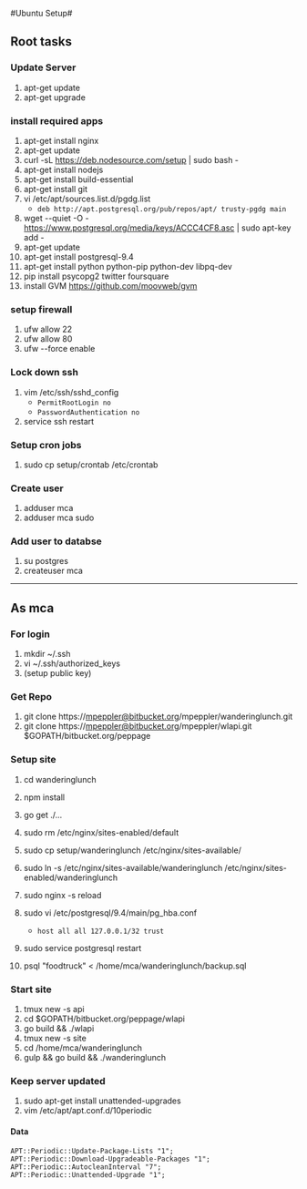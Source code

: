 #Ubuntu Setup#

## Root tasks ##

### Update Server ###
1. apt-get update
1. apt-get upgrade

### install required apps ###
1. apt-get install nginx
1. apt-get update
1. curl -sL https://deb.nodesource.com/setup | sudo bash -
1. apt-get install nodejs
1. apt-get install build-essential
1. apt-get install git
1. vi /etc/apt/sources.list.d/pgdg.list
    * `deb http://apt.postgresql.org/pub/repos/apt/ trusty-pgdg main`
1. wget --quiet -O - https://www.postgresql.org/media/keys/ACCC4CF8.asc | sudo apt-key add -
1. apt-get update
1. apt-get install postgresql-9.4
1. apt-get install python python-pip python-dev libpq-dev
1. pip install psycopg2 twitter foursquare
1. install GVM https://github.com/moovweb/gvm

### setup firewall ###
1. ufw allow 22
1. ufw allow 80
1. ufw --force enable

### Lock down ssh ###
1. vim /etc/ssh/sshd_config
    * `PermitRootLogin no`
	* `PasswordAuthentication no`
1. service ssh restart

### Setup cron jobs ###
1. sudo cp setup/crontab /etc/crontab

### Create user ###
1. adduser mca
1. adduser mca sudo

### Add user to databse ###
1. su postgres
1. createuser mca

---

## As mca ##

### For login ###
1. mkdir ~/.ssh
1. vi ~/.ssh/authorized_keys
1. (setup public key)

### Get Repo ###
1. git clone https://mpeppler@bitbucket.org/mpeppler/wanderinglunch.git
1. git clone https://mpeppler@bitbucket.org/mpeppler/wlapi.git $GOPATH/bitbucket.org/peppage

### Setup site ###
1.  cd wanderinglunch
1.  npm install
1.  go get ./...
1.  sudo rm /etc/nginx/sites-enabled/default
1.  sudo cp setup/wanderinglunch /etc/nginx/sites-available/
1.  sudo ln -s /etc/nginx/sites-available/wanderinglunch /etc/nginx/sites-enabled/wanderinglunch
1.  sudo nginx -s reload
1.  sudo vi /etc/postgresql/9.4/main/pg_hba.conf
	* `host all all 127.0.0.1/32 trust`

1.  sudo service postgresql restart
1.  psql "foodtruck" < /home/mca/wanderinglunch/backup.sql

### Start site ###
1. tmux new -s api
1. cd $GOPATH/bitbucket.org/peppage/wlapi
1. go build && ./wlapi
1. tmux new -s site
1. cd /home/mca/wanderinglunch
1. gulp && go build && ./wanderinglunch

### Keep server updated ###
1. sudo apt-get install unattended-upgrades
1. vim /etc/apt/apt.conf.d/10periodic

#### Data ####
    APT::Periodic::Update-Package-Lists "1";
    APT::Periodic::Download-Upgradeable-Packages "1";
    APT::Periodic::AutocleanInterval "7";
    APT::Periodic::Unattended-Upgrade "1";
